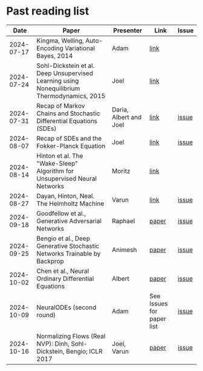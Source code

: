 # Past reading list

| Date    | Paper | Presenter | Link |  Issue
| -------- | ------- | ------- | ------- | ------- | 
| 2024-07-17  | Kingma, Welling, Auto-Encoding Variational Bayes, 2014   | Adam | [link](https://arxiv.org/abs/1312.6114) | |
| 2024-07-24 | Sohl-Dickstein et al. Deep Unsupervised Learning using Nonequilibrium Thermodynamics, 2015     | Joel | [link](https://arxiv.org/abs/1503.03585) | |
| 2024-07-31 | Recap of Markov Chains and Stochastic Differential Equations (SDEs) | Daria, Albert and Joel | [link](https://doi.org/10.1007/978-3-030-72515-0) |[issue](https://github.com/Dynamics-of-Neural-Systems-Lab/Generative-modelling-reading-group/issues/4) |
| 2024-08-07 | Recap of SDEs and the Fokker-Planck Equation | Joel | [link](https://doi.org/10.1007/978-3-030-72515-0) | [issue](https://github.com/Dynamics-of-Neural-Systems-Lab/Generative-modelling-reading-group/issues/4) |
| 2024-08-14 | Hinton et al. The "Wake-Sleep" Algorithm for Unsupervised Neural Networks | Moritz | [link](https://www.science.org/doi/10.1126/science.7761831) | |
| 2024-08-27 | Dayan, Hinton, Neal. The Helmholtz Machine | Varun | [link](https://www.gatsby.ucl.ac.uk/~dayan/papers/hm95.pdf) | [issue](https://github.com/Dynamics-of-Neural-Systems-Lab/Generative-modelling-reading-group/issues/8) |
| 2024-09-18 | Goodfellow et al., Generative Adversarial Networks | Raphael | [paper](https://arxiv.org/abs/1406.2661) | [issue](https://github.com/Dynamics-of-Neural-Systems-Lab/Generative-modelling-reading-group/issues/10)
| 2024-09-25 | Bengio et al., Deep Generative Stochastic Networks Trainable by Backprop | Animesh | [paper](https://arxiv.org/abs/1306.1091) | [issue](https://github.com/Dynamics-of-Neural-Systems-Lab/Generative-modelling-reading-group/issues/12)
| 2024-10-02 | Chen et al., Neural Ordinary Differential Equations | Albert | [paper](https://arxiv.org/abs/1806.07366) | [issue](https://github.com/Dynamics-of-Neural-Systems-Lab/Generative-modelling-reading-group/issues/14)
| 2024-10-09 | NeuralODEs (second round) | Adam | See Issues for paper list | [issue](https://github.com/Dynamics-of-Neural-Systems-Lab/Generative-modelling-reading-group/issues/14)
| 2024-10-16 | Normalizing Flows (Real NVP): Dinh, Sohl-Dickstein, Bengio; ICLR 2017 | Joel, Varun | [paper](https://arxiv.org/pdf/1605.08803) | [issue](https://github.com/Dynamics-of-Neural-Systems-Lab/Generative-modelling-reading-group/issues/17)
